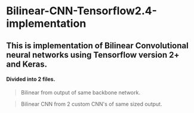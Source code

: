 # Bilinear-CNN-Tensorflow2.4-implementation

## This is implementation of Bilinear Convolutional neural networks using Tensorflow version 2+ and Keras.

#### Divided into 2 files.

>Bilinear from output of same backbone network.

>Bilinear CNN from 2 custom CNN's of same sized output.
